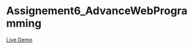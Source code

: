 # Assignement6_AdvanceWebProgramming

[Live Demo](https://kazulhu.github.io/Assignement6_AdvanceWebProgramming/)
